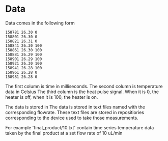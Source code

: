 # Data
Data comes in the following form
```
158781 26.30 0
158801 26.30 0
158821 26.31 0
158841 26.30 100
158861 26.30 100
158881 26.29 100
158901 26.29 100
158921 26.30 100
158941 26.28 100
158961 26.28 0
158981 26.28 0
```
The first column is time in milliseconds.
The second column is temperature data in Celsius
The third column is the heat pulse signal. When it is 0, the heater is off, when it is 100, the heater is on.

The data is stored in The data is stored in text files named with the corresponding flowrate.
These text files are stored in repositiories corresponding to the device used to take those measurements.

For example 'final_product/10.txt' contain time series temperature data taken by the final product at a set flow rate of 10 uL/min
